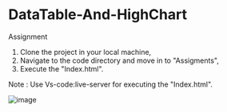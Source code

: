 # DataTable-And-HighChart
Assignment

1. Clone the project in your local machine,
2. Navigate to the code directory and move in to "Assigments",
3. Execute the "Index.html". 

Note : Use Vs-code:live-server for executing the "Index.html".

![image](https://user-images.githubusercontent.com/86955574/197976451-b981a8d2-4dda-4dfd-bd79-5ec2101c782d.png)

